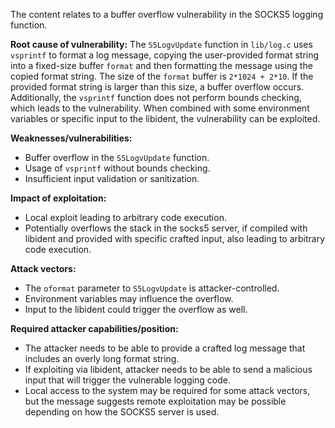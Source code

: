 The content relates to a buffer overflow vulnerability in the SOCKS5 logging function.

**Root cause of vulnerability:**
The `S5LogvUpdate` function in `lib/log.c` uses `vsprintf` to format a log message, copying the user-provided format string into a fixed-size buffer `format` and then formatting the message using the copied format string. The size of the `format` buffer is `2*1024 + 2*10`. If the provided format string is larger than this size, a buffer overflow occurs. Additionally, the `vsprintf` function does not perform bounds checking, which leads to the vulnerability. When combined with some environment variables or specific input to the libident, the vulnerability can be exploited.

**Weaknesses/vulnerabilities:**
- Buffer overflow in the `S5LogvUpdate` function.
- Usage of `vsprintf` without bounds checking.
- Insufficient input validation or sanitization.

**Impact of exploitation:**
- Local exploit leading to arbitrary code execution.
- Potentially overflows the stack in the socks5 server, if compiled with libident and provided with specific crafted input, also leading to arbitrary code execution.

**Attack vectors:**
- The `oformat` parameter to `S5LogvUpdate` is attacker-controlled.
- Environment variables may influence the overflow.
- Input to the libident could trigger the overflow as well.

**Required attacker capabilities/position:**
- The attacker needs to be able to provide a crafted log message that includes an overly long format string.
- If exploiting via libident, attacker needs to be able to send a malicious input that will trigger the vulnerable logging code.
- Local access to the system may be required for some attack vectors, but the message suggests remote exploitation may be possible depending on how the SOCKS5 server is used.